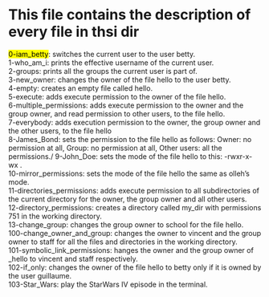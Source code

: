# This file contains the description of every file in thsi dir
<mark>0-iam_betty</mark>: switches the current user to the user betty.\
1-who_am_i:  prints the effective username of the current user.\
2-groups: prints all the groups the current user is part of.\
3-new_owner: changes the owner of the file hello to the user betty.\
4-empty: creates an empty file called hello.\
5-execute: adds execute permission to the owner of the file hello.\
6-multiple_permissions: adds execute permission to the owner and the group owner, and read permission to other users, to the file hello.\
7-everybody: adds execution permission to the owner, the group owner and the other users, to the file hello\
8-James_Bond: sets the permission to the file hello as follows: Owner: no permission at all, Group: no permission at all, Other users: all the permissions./
9-John_Doe: sets the mode of the file hello to this: -rwxr-x-wx .\
10-mirror_permissions: sets the mode of the file hello the same as olleh’s mode.\
11-directories_permissions: adds execute permission to all subdirectories of the current directory for the owner, the group owner and all other users.\
12-directory_permissions: creates a directory called my_dir with permissions 751 in the working directory.\
13-change_group: changes the group owner to school for the file hello.\
100-change_owner_and_group: changes the owner to vincent and the group owner to staff for all the files and directories in the working directory.\
101-symbolic_link_permissions: hanges the owner and the group owner of _hello to vincent and staff respectively.\
102-if_only: changes the owner of the file hello to betty only if it is owned by the user guillaume.\
103-Star_Wars:  play the StarWars IV episode in the terminal.
